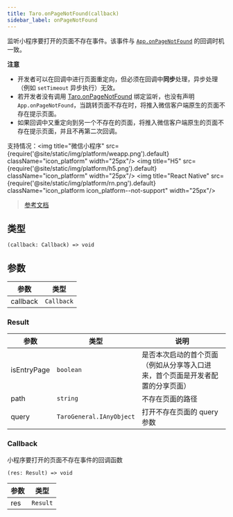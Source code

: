 ```yaml
---
title: Taro.onPageNotFound(callback)
sidebar_label: onPageNotFound
---
```


监听小程序要打开的页面不存在事件。该事件与 [`App.onPageNotFound`](https://developers.weixin.qq.com/miniprogram/dev/reference/api/App.html#onpagenotfoundobject-object) 的回调时机一致。

**注意**
- 开发者可以在回调中进行页面重定向，但必须在回调中**同步**处理，异步处理（例如 `setTimeout` 异步执行）无效。
- 若开发者没有调用 [Taro.onPageNotFound](/docs/apis/base/weapp/app-event/onPageNotFound) 绑定监听，也没有声明 `App.onPageNotFound`，当跳转页面不存在时，将推入微信客户端原生的页面不存在提示页面。
- 如果回调中又重定向到另一个不存在的页面，将推入微信客户端原生的页面不存在提示页面，并且不再第二次回调。

支持情况：<img title="微信小程序" src={require('@site/static/img/platform/weapp.png').default} className="icon_platform" width="25px"/> <img title="H5" src={require('@site/static/img/platform/h5.png').default} className="icon_platform" width="25px"/> <img title="React Native" src={require('@site/static/img/platform/rn.png').default} className="icon_platform icon_platform--not-support" width="25px"/>

> [参考文档](https://developers.weixin.qq.com/miniprogram/dev/api/base/app/app-event/wx.onPageNotFound.html)

## 类型

```tsx
(callback: Callback) => void
```

## 参数

| 参数 | 类型 |
| --- | --- |
| callback | `Callback` |

### Result

| 参数 | 类型 | 说明 |
| --- | --- | --- |
| isEntryPage | `boolean` | 是否本次启动的首个页面（例如从分享等入口进来，首个页面是开发者配置的分享页面） |
| path | `string` | 不存在页面的路径 |
| query | `TaroGeneral.IAnyObject` | 打开不存在页面的 query 参数 |

### Callback

小程序要打开的页面不存在事件的回调函数

```tsx
(res: Result) => void
```

| 参数 | 类型 |
| --- | --- |
| res | `Result` |
